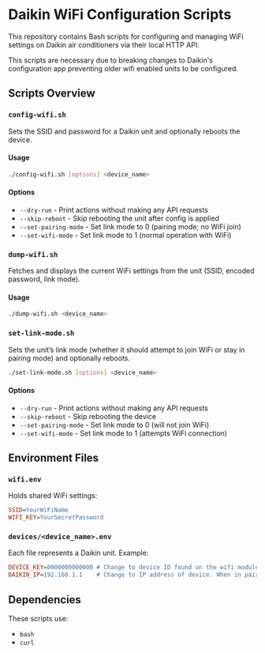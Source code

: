 # Daikin WiFi Configuration Scripts

This repository contains Bash scripts for configuring and managing WiFi settings on Daikin air conditioners via their local HTTP API.

This scripts are necessary due to breaking changes to Daikin's configuration app preventing older wifi enabled units to be configured. 

## Scripts Overview

### `config-wifi.sh`
Sets the SSID and password for a Daikin unit and optionally reboots the device.

#### Usage

```bash
./config-wifi.sh [options] <device_name>
```

#### Options
- `--dry-run`	         - Print actions without making any API requests
- `--skip-reboot`	     - Skip rebooting the unit after config is applied
- `--set-pairing-mode` - Set link mode to 0 (pairing mode; no WiFi join)
- `--set-wifi-mode`	 - Set link mode to 1 (normal operation with WiFi)

### `dump-wifi.sh`
Fetches and displays the current WiFi settings from the unit (SSID, encoded password, link mode).

#### Usage
```bash
./dump-wifi.sh <device_name>
```

### `set-link-mode.sh`
Sets the unit’s link mode (whether it should attempt to join WiFi or stay in pairing mode) and optionally reboots.

```bash
./set-link-mode.sh [options] <device_name>
```

#### Options
- `--dry-run`	         - Print actions without making any API requests
- `--skip-reboot`      - Skip rebooting the device
- `--set-pairing-mode` - Set link mode to 0 (will not join WiFi)
- `--set-wifi-mode`    - Set link mode to 1 (attempts WiFi connection)

## Environment Files
### `wifi.env`
Holds shared WiFi settings:

```ini
SSID=YourWiFiName
WIFI_KEY=YourSecretPassword
```

### `devices/<device_name>.env`
Each file represents a Daikin unit. Example:

```ini
DEVICE_KEY=0000000000000 # Change to device ID found on the wifi module of device
DAIKIN_IP=192.168.1.1    # Change to IP address of device. When in pairing mode it should be 192.168.1.
```

## Dependencies
These scripts use:

- `bash`
- `curl`